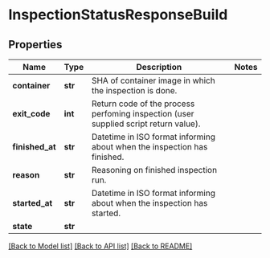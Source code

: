 # InspectionStatusResponseBuild

## Properties
Name | Type | Description | Notes
------------ | ------------- | ------------- | -------------
**container** | **str** | SHA of container image in which the inspection is done. | 
**exit_code** | **int** | Return code of the process perfoming inspection (user supplied script return value).  | 
**finished_at** | **str** | Datetime in ISO format informing about when the inspection has finished.  | 
**reason** | **str** | Reasoning on finished inspection run. | 
**started_at** | **str** | Datetime in ISO format informing about when the inspection has started.  | 
**state** | **str** |  | 

[[Back to Model list]](../README.md#documentation-for-models) [[Back to API list]](../README.md#documentation-for-api-endpoints) [[Back to README]](../README.md)


